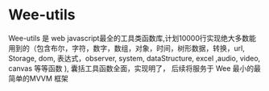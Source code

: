 # Wee-utils

Wee-utils 是 web javascript最全的工具类函数库,计划10000行实现绝大多数能用到的（包含布尔，字符，数字，数组，对象，时间，树形数据，转换，url,  Storage, dom, 表达式，observer, system, dataStructure, excel ,audio, video, canvas 等等函数 ), 囊括工具函数全面，实现明了， 后续将服务于 Wee 最小的最简单的MVVM 框架

